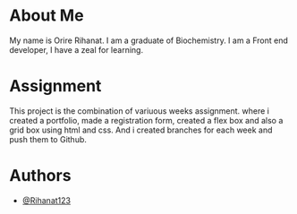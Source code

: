 
# About Me
My name is Orire Rihanat. I am a graduate of Biochemistry.
 I am a Front end developer, I have a zeal for learning.


# Assignment

This project is the combination of variuous weeks assignment.
where i created a portfolio, made a registration form, created
a flex box and also a grid box using html and css. And i 
created branches for each week and push them to Github.

# Authors

- [@Rihanat123](https://www.github.com/Rihanat123)

